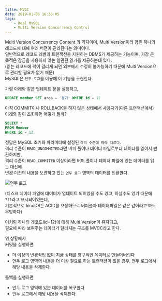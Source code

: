 ```yaml
---
title: MVCC
date: 2019-01-06 16:36:05
tags:
    - Real MySQL
    - Multi Version Concurrency Control
---
```


Multi Version Concurrency Content 의 약자이며, Multi Version이라 함은 하나의 레코드에 대해 여러 버전이 관리된다는 의미이다.  
일반적으로 레코드 레벨의 트랜잭션을 지원하는 DBMS가 제공하는 기능이며, 가장 큰 목적은 잠금을 사용하지 않는 일관된 읽기를 제공하는데 있다.  
(읽는 레코드에 락이 걸리게 되면 외부에서 수정이 불가능하기 때문에 Multi Version으로 관리할 필요가 없기 때문)  
MySQL은 `언두 로그`를 이용해 이 기능을 구현한다.  

가령 아래와 같은 업데이트 문을 실행하고,  

```sql
UPDATE member SET area = '경기' WHERE id = 12
```

아직 COMMIT이나 ROLLBACK을 하지 않은 상태에서 사용자가(다른 트랜잭션에서) 아래와 같이 조회하면 어떻게 될까?  

```sql
SELECT * 
FROM Member
WHERE id = 12
```

정답은 MySQL 초기화 파라미터에 설정된 `격리 수준에 따라 다르다`.  
격리 수준이 `READ_UNCOMMITED`라면 버퍼 풀이나 데이터 파일로부터 데이터를 읽어서 반환하지만,  
격리 수준이 `READ_COMMITED` 이상이라면 버퍼 풀이나 데이터 파일에 있는 데이터를 읽는 대신에  
변경 이전의 내용을 보관하고 있는 `언두 로그` 영역의 데이터를 반환한다.  

![언두 로그](https://cloud2.zoolz.com/MyComputers/Images/Image.aspx?q=bT00MDcyNDcma2V5PTMwNDAyOTg4NjImdHlwZT1sJno9MjAxOS8wMS8xMyAxMjo1OQ==)  

(디스크 데이터 파일에 데이터가 업데이트 되어있을 수도 있고, 아닐수도 있기 때문에 `???`라고 표시되어있는데,  
기본적으로 InnoDB는 ACID를 보장하므로 버퍼풀과 데이터파일은 같은 값이라고 봐도 무방하다)  

이처럼 하나의 레코드(id=12)에 대해 Multi Version이 유지되고,  
필요에 따라 보여주는 데이터가 달라지는 구조를 MVCC라고 한다.  

위 상황에서  
커밋을 실행하면 
- 더 이상의 변경작업 없이 지금 상태를 영구적인 데이터로 만들어버린다  
- 언두 로그 영역의 내용을 더 이상 필요로 하는 트랜잭션이 없을 경우, 언두 로그에서 해당 내용을 삭제한다.  

롤백을 실행하면  
- 언두 로그 영역에 있는 데이터를 복구한다  
- 언두 로그에서 해당 내용을 삭제한다.  


<!-- more -->